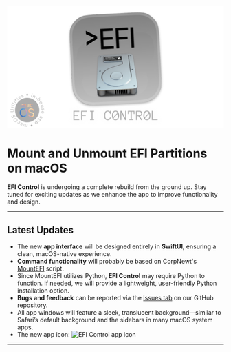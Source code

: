 ![](EFIcontrol-header.png)
# Mount and Unmount EFI Partitions on macOS  
**EFI Control** is undergoing a complete rebuild from the ground up. Stay tuned for exciting updates as we enhance the app to improve functionality and design.

---

## Latest Updates

- The new **app interface** will be designed entirely in **SwiftUI**, ensuring a clean, macOS-native experience.
- **Command functionality** will probably be based on CorpNewt's [MountEFI](https://github.com/CorpNewt/MountEFI) script.
- Since MountEFI utilizes Python, **EFI Control** may require Python to function. If needed, we will provide a lightweight, user-friendly Python installation option.
- **Bugs and feedback** can be reported via the [Issues tab](https://github.com/macOSUtilities/EFIcontrol/issues) on our GitHub repository.
- All app windows will feature a sleek, translucent background—similar to Safari’s default background and the sidebars in many macOS system apps.
- The new app icon:
![EFI Control app icon](https://i.imgur.com/BDFQAPb.png)
---
